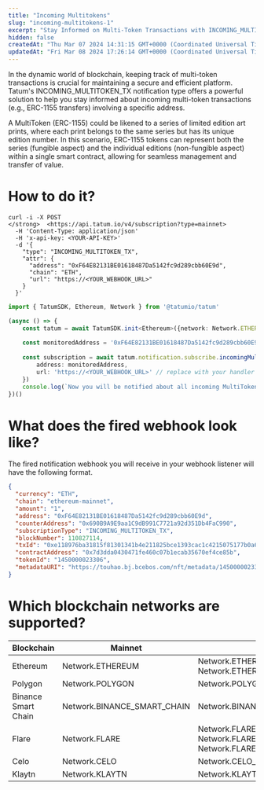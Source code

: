 ```yaml
---
title: "Incoming Multitokens"
slug: "incoming-multitokens-1"
excerpt: "Stay Informed on Multi-Token Transactions with INCOMING_MULTITOKEN_TX   Notifications"
hidden: false
createdAt: "Thu Mar 07 2024 14:31:15 GMT+0000 (Coordinated Universal Time)"
updatedAt: "Fri Mar 08 2024 17:26:14 GMT+0000 (Coordinated Universal Time)"
---
```

In the dynamic world of blockchain, keeping track of multi-token transactions is crucial for maintaining a secure and efficient platform. Tatum's INCOMING_MULTITOKEN_TX notification type offers a powerful solution to help you stay informed about incoming multi-token transactions (e.g., ERC-1155 transfers) involving a specific address.

A MultiToken (ERC-1155) could be likened to a series of limited edition art prints, where each print belongs to the same series but has its unique edition number. In this scenario, ERC-1155 tokens can represent both the series (fungible aspect) and the individual editions (non-fungible aspect) within a single smart contract, allowing for seamless management and transfer of value.

# How to do it?

```curl curl
curl -i -X POST   
</strong>  <https://api.tatum.io/v4/subscription?type=mainnet>   
  -H 'Content-Type: application/json'   
  -H 'x-api-key: <YOUR-API-KEY>'   
  -d '{  
    "type": "INCOMING_MULTITOKEN_TX",  
    "attr": {  
      "address": "0xF64E82131BE01618487Da5142fc9d289cbb60E9d",  
      "chain": "ETH",  
      "url": "https://<YOUR_WEBHOOK_URL>"  
    }  
  }'
```
```typescript
import { TatumSDK, Ethereum, Network } from '@tatumio/tatum'

(async () => {
    const tatum = await TatumSDK.init<Ethereum>({network: Network.ETHEREUM})
    
    const monitoredAddress = '0xF64E82131BE01618487Da5142fc9d289cbb60E9d'
    
    const subscription = await tatum.notification.subscribe.incomingMultitokenTx({
        address: monitoredAddress,
        url: 'https://<YOUR_WEBHOOK_URL>' // replace with your handler URL
    })
    console.log(`Now you will be notified about all incoming MultiToken transactions on ${monitoredAddress}`)
})()
```

# What does the fired webhook look like?

The fired notification webhook you will receive in your webhook listener will have the following format.

```json
{
  "currency": "ETH",
  "chain": "ethereum-mainnet",
  "amount": "1",
  "address": "0xF64E82131BE01618487Da5142fc9d289cbb60E9d",
  "counterAddress": "0x690B9A9E9aa1C9dB991C7721a92d351Db4FaC990",
  "subscriptionType": "INCOMING_MULTITOKEN_TX",
  "blockNumber": 110827114,
  "txId": "0xe118976ba31815f81301341b4e211825bce1393cac1c4215075177b0a6b98930",
  "contractAddress": "0x7d3dda0430471fe460c07b1ecab35670ef4ce85b",
  "tokenId": "1450000023306",
  "metadataURI": "https://touhao.bj.bcebos.com/nft/metadata/1450000023306.json"
}
```

# Which blockchain networks are supported?

| Blockchain          | Mainnet                     | Testnet                                                              |
| ------------------- | --------------------------- | -------------------------------------------------------------------- |
| Ethereum            | Network.ETHEREUM            | Network.ETHEREUM_SEPOLIA,  Network.ETHEREUM_HOLESKY                  |
| Polygon             | Network.POLYGON             | Network.POLYGON_MUMBAI                                               |
| Binance Smart Chain | Network.BINANCE_SMART_CHAIN | Network.BINANCE_SMART_CHAIN_TESTNET                                  |
| Flare               | Network.FLARE               | Network.FLARE_COSTON, Network.FLARE_COSTON_2, Network.FLARE_SONGBIRD |
| Celo                | Network.CELO                | Network.CELO_ALFAJORES                                               |
| Klaytn              | Network.KLAYTN              | Network.KLAYTN_BAOBAB                                                |
